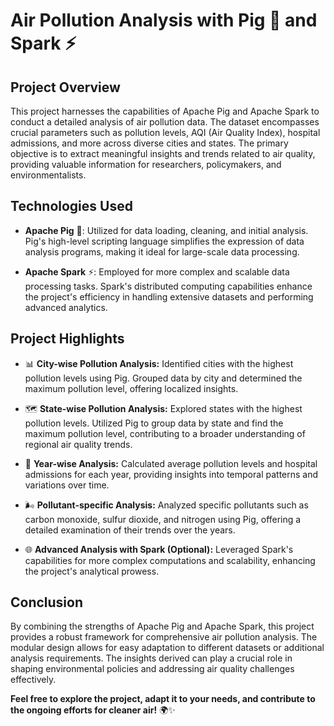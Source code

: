 # Air Pollution Analysis with Pig 🐷 and Spark ⚡

## Project Overview

This project harnesses the capabilities of Apache Pig and Apache Spark to conduct a detailed analysis of air pollution data. The dataset encompasses crucial parameters such as pollution levels, AQI (Air Quality Index), hospital admissions, and more across diverse cities and states. The primary objective is to extract meaningful insights and trends related to air quality, providing valuable information for researchers, policymakers, and environmentalists.

## Technologies Used

- **Apache Pig** 🐷: Utilized for data loading, cleaning, and initial analysis. Pig's high-level scripting language simplifies the expression of data analysis programs, making it ideal for large-scale data processing.

- **Apache Spark** ⚡: Employed for more complex and scalable data processing tasks. Spark's distributed computing capabilities enhance the project's efficiency in handling extensive datasets and performing advanced analytics.

## Project Highlights

- 📊 **City-wise Pollution Analysis:** Identified cities with the highest pollution levels using Pig. Grouped data by city and determined the maximum pollution level, offering localized insights.

- 🗺️ **State-wise Pollution Analysis:** Explored states with the highest pollution levels. Utilized Pig to group data by state and find the maximum pollution level, contributing to a broader understanding of regional air quality trends.

- 📅 **Year-wise Analysis:** Calculated average pollution levels and hospital admissions for each year, providing insights into temporal patterns and variations over time.

- 🌬️ **Pollutant-specific Analysis:** Analyzed specific pollutants such as carbon monoxide, sulfur dioxide, and nitrogen using Pig, offering a detailed examination of their trends over the years.

- 🌐 **Advanced Analysis with Spark (Optional):** Leveraged Spark's capabilities for more complex computations and scalability, enhancing the project's analytical prowess.

## Conclusion

By combining the strengths of Apache Pig and Apache Spark, this project provides a robust framework for comprehensive air pollution analysis. The modular design allows for easy adaptation to different datasets or additional analysis requirements. The insights derived can play a crucial role in shaping environmental policies and addressing air quality challenges effectively.

**Feel free to explore the project, adapt it to your needs, and contribute to the ongoing efforts for cleaner air!** 🌍✨
